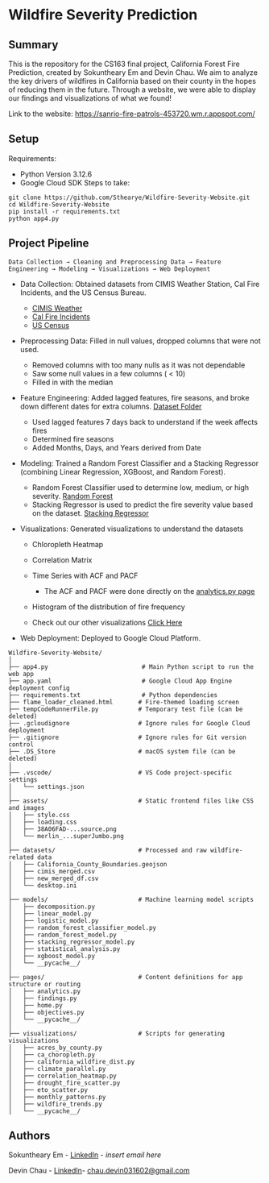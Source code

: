 # Wildfire Severity Prediction

## Summary

This is the repository for the CS163 final project, California Forest Fire Prediction, created by Sokuntheary Em and Devin Chau. We aim to analyze the key drivers of wildfires in California based on their county in the hopes of reducing them in the future. Through a website, we were able to display our findings and visualizations of what we found!

Link to the website: https://sanrio-fire-patrols-453720.wm.r.appspot.com/

## Setup

Requirements: 
* Python Version 3.12.6
* Google Cloud SDK
Steps to take: 
```
git clone https://github.com/Sthearye/Wildfire-Severity-Website.git
cd Wildfire-Severity-Website
pip install -r requirements.txt
python app4.py
```

## Project Pipeline
```
Data Collection → Cleaning and Preprocessing Data → Feature Engineering → Modeling → Visualizations → Web Deployment
```

* Data Collection: Obtained datasets from CIMIS Weather Station, Cal Fire Incidents, and the US Census Bureau.
  * [CIMIS Weather](https://cimis.water.ca.gov/)
  * [Cal Fire Incidents](https://www.fire.ca.gov/incidents)
  * [US Census](https://www.census.gov/)

     
* Preprocessing Data: Filled in null values, dropped columns that were not used.
   * Removed columns with too many nulls as it was not dependable
   * Saw some null values in a few columns ( < 10)
    * Filled in with the median


* Feature Engineering: Added lagged features, fire seasons, and broke down different dates for extra columns. [Dataset Folder](https://github.com/Sthearye/Wildfire-Severity-Website/blob/main/Wildfire-Severity-Website-main/datasets/new_merged_df.csv)
  * Used lagged features 7 days back to understand if the week affects fires
  * Determined fire seasons
  * Added Months, Days, and Years derived from Date

  
* Modeling: Trained a Random Forest Classifier and a Stacking Regressor (combining Linear Regression, XGBoost, and Random Forest).
  * Random Forest Classifier used to determine low, medium, or high severity. [Random Forest](https://github.com/Sthearye/Wildfire-Severity-Website/blob/main/Wildfire-Severity-Website-main/models/random_forest_classifier_model.py)
  * Stacking Regressor is used to predict the fire severity value based on the dataset. [Stacking Regressor](https://github.com/Sthearye/Wildfire-Severity-Website/blob/main/Wildfire-Severity-Website-main/models/stacking_regressor_model.py)
 
    
* Visualizations: Generated visualizations to understand the datasets
  * Chloropleth Heatmap
  * Correlation Matrix
  * Time Series with ACF and PACF
     * The ACF and PACF were done directly on the [analytics.py page](https://github.com/Sthearye/Wildfire-Severity-Website/blob/main/Wildfire-Severity-Website-main/pages/analytics.py) 
  * Histogram of the distribution of fire frequency
  
  * Check out our other visualizations [Click Here](https://github.com/Sthearye/Wildfire-Severity-Website/tree/main/Wildfire-Severity-Website-main/visualizations)

* Web Deployment: Deployed to Google Cloud Platform.


```
Wildfire-Severity-Website/
│
├── app4.py                          # Main Python script to run the web app
├── app.yaml                         # Google Cloud App Engine deployment config
├── requirements.txt                 # Python dependencies
├── flame_loader_cleaned.html       # Fire-themed loading screen
├── tempCodeRunnerFile.py           # Temporary test file (can be deleted)
├── .gcloudignore                   # Ignore rules for Google Cloud deployment
├── .gitignore                      # Ignore rules for Git version control
├── .DS_Store                       # macOS system file (can be deleted)
│
├── .vscode/                        # VS Code project-specific settings
│   └── settings.json
│
├── assets/                         # Static frontend files like CSS and images
│   ├── style.css
│   ├── loading.css
│   ├── 38A06FAD-...source.png
│   └── merlin_...superJumbo.png
│
├── datasets/                       # Processed and raw wildfire-related data
│   ├── California_County_Boundaries.geojson
│   ├── cimis_merged.csv
│   ├── new_merged_df.csv
│   └── desktop.ini
│
├── models/                         # Machine learning model scripts
│   ├── decomposition.py
│   ├── linear_model.py
│   ├── logistic_model.py
│   ├── random_forest_classifier_model.py
│   ├── random_forest_model.py
│   ├── stacking_regressor_model.py
│   ├── statistical_analysis.py
│   ├── xgboost_model.py
│   └── __pycache__/
│
├── pages/                          # Content definitions for app structure or routing
│   ├── analytics.py
│   ├── findings.py
│   ├── home.py
│   ├── objectives.py
│   └── __pycache__/
│
├── visualizations/                 # Scripts for generating visualizations
│   ├── acres_by_county.py
│   ├── ca_choropleth.py
│   ├── california_wildfire_dist.py
│   ├── climate_parallel.py
│   ├── correlation_heatmap.py
│   ├── drought_fire_scatter.py
│   ├── eto_scatter.py
│   ├── monthly_patterns.py
│   ├── wildfire_trends.py
│   └── __pycache__/
```

## Authors

Sokuntheary Em - [LinkedIn](https://www.linkedin.com/in/elaine-em/) - *insert email here*

Devin Chau - [LinkedIn](https://www.linkedin.com/in/devin-chau-66b5b2208/)- chau.devin031602@gmail.com
